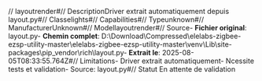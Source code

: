 // layoutrender#// DescriptionDriver extrait automatiquement depuis layout.py#// Classelights#// Capabilities#// Typeunknown#// ManufacturerUnknown#// Modellayoutrender#// Source- **Fichier original**: layout.py- **Chemin complet**: D:\Download\Compressed\elelabs-zigbee-ezsp-utility-master\elelabs-zigbee-ezsp-utility-master\venv\Lib\site-packages\pip\_vendor\rich\layout.py- **Extrait le**: 2025-08-05T08:33:55.764Z#// Limitations- Driver extrait automatiquement- Ncessite tests et validation- Source: layout.py#// Statut En attente de validation